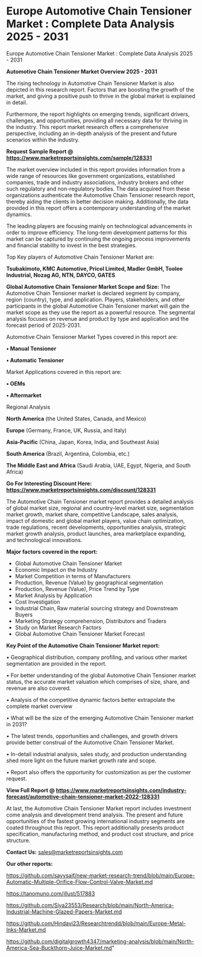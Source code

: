 # Europe Automotive Chain Tensioner Market : Complete Data Analysis 2025 - 2031
Europe Automotive Chain Tensioner Market : Complete Data Analysis 2025 - 2031

<Strong> Automotive Chain Tensioner Market Overview 2025 - 2031</strong>

The rising technology in Automotive Chain Tensioner Market is also depicted in this research report. Factors that are boosting the growth of the market, and giving a positive push to thrive in the global market is explained in detail.

Furthermore, the report highlights on emerging trends, significant drivers, challenges, and opportunities, providing all necessary data for thriving in the industry. This report market research offers a comprehensive perspective, including an in-depth analysis of the present and future scenarios within the industry.

<strong>Request Sample Report @ <a href=https://www.marketreportsinsights.com/sample/128331>https://www.marketreportsinsights.com/sample/128331</a></strong>

The market overview included in this report provides information from a wide range of resources like government organizations, established companies, trade and industry associations, industry brokers and other such regulatory and non-regulatory bodies. The data acquired from these organizations authenticate the Automotive Chain Tensioner research report, thereby aiding the clients in better decision making. Additionally, the data provided in this report offers a contemporary understanding of the market dynamics.

The leading players are focusing mainly on technological advancements in order to improve efficiency. The long-term development patterns for this market can be captured by continuing the ongoing process improvements and financial stability to invest in the best strategies.

Top Key players of Automotive Chain Tensioner Market are:

<strong>Tsubakimoto, KMC Automotive, Pricol Limited, Madler GmbH, Toolee Industrial, Nozag AG, NTN, DAYCO, GATES</strong>

<strong><b>Global Automotive Chain Tensioner Market Scope and Size:</b></strong>
The Automotive Chain Tensioner market is declared segment by company, region (country), type, and application. Players, stakeholders, and other participants in the global Automotive Chain Tensioner market will gain the market scope as they use the report as a powerful resource. The segmental analysis focuses on revenue and product by type and application and the forecast period of 2025-2031.

Automotive Chain Tensioner Market Types covered in this report are:

<strong>• Manual Tensioner

• Automatic Tensioner</strong>

Market Applications covered in this report are:

<strong>• OEMs

• Aftermarket</strong> 

Regional Analysis

<strong>North America</strong> (the United States, Canada, and Mexico)

<strong>Europe</strong> (Germany, France, UK, Russia, and Italy)

<strong>Asia-Pacific</strong> (China, Japan, Korea, India, and Southeast Asia)

<strong>South America</strong> (Brazil, Argentina, Colombia, etc.)

<strong>The Middle East and Africa</strong> (Saudi Arabia, UAE, Egypt, Nigeria, and South Africa)

<strong>Go For Interesting Discount Here: <a href=https://www.marketreportsinsights.com/discount/128331>https://www.marketreportsinsights.com/discount/128331</a></strong>

The Automotive Chain Tensioner market report provides a detailed analysis of global market size, regional and country-level market size, segmentation market growth, market share, competitive Landscape, sales analysis, impact of domestic and global market players, value chain optimization, trade regulations, recent developments, opportunities analysis, strategic market growth analysis, product launches, area marketplace expanding, and technological innovations.

<strong><b>Major factors covered in the report:</b></strong>
<ul>
  <li>Global Automotive Chain Tensioner Market </li>
  <li>Economic Impact on the Industry</li>
  <li>Market Competition in terms of Manufacturers</li>
  <li>Production, Revenue (Value) by geographical segmentation</li>
  <li>Production, Revenue (Value), Price Trend by Type</li>
  <li>Market Analysis by Application</li>
  <li>Cost Investigation</li>
  <li>Industrial Chain, Raw material sourcing strategy and Downstream Buyers</li>
  <li>Marketing Strategy comprehension, Distributors and Traders</li>
  <li>Study on Market Research Factors</li>
  <li>Global Automotive Chain Tensioner Market Forecast</li>
</ul>

<strong><b>Key Point of the Automotive Chain Tensioner Market report:</b></strong>

• Geographical distribution, company profiling, and various other market segmentation are provided in the report.

• For better understanding of the global Automotive Chain Tensioner market status, the accurate market valuation which comprises of size, share, and revenue are also covered.

• Analysis of the competitive dynamic factors better extrapolate the complete market overview

• What will be the size of the emerging Automotive Chain Tensioner market in 2031?

• The latest trends, opportunities and challenges, and growth drivers provide better construal of the Automotive Chain Tensioner Market.

• In-detail industrial analysis, sales study, and production understanding shed more light on the future market growth rate and scope.

• Report also offers the opportunity for customization as per the customer request.

<strong><b>View Full Report @ <a href=https://www.marketreportsinsights.com/industry-forecast/automotive-chain-tensioner-market-2022-128331>https://www.marketreportsinsights.com/industry-forecast/automotive-chain-tensioner-market-2022-128331</a></b></strong>


At last, the Automotive Chain Tensioner Market report includes investment come analysis and development trend analysis. The present and future opportunities of the fastest growing international industry segments are coated throughout this report. This report additionally presents product specification, manufacturing method, and product cost structure, and price structure.

<strong>Contact Us:</strong>
sales@marketreportsinsights.com

<strong>Our other reports:</strong>

<a href=https://github.com/sayysaif/new-market-research-trend/blob/main/Europe-Automatic-Multiple-Orifice-Flow-Control-Valve-Market.md>https://github.com/sayysaif/new-market-research-trend/blob/main/Europe-Automatic-Multiple-Orifice-Flow-Control-Valve-Market.md</a>

<a href=https://tanomuno.com/illust/517883>https://tanomuno.com/illust/517883</a>

<a href=https://github.com/Siya23553/Research/blob/main/North-America-Industrial-Machine-Glazed-Papers-Market.md>https://github.com/Siya23553/Research/blob/main/North-America-Industrial-Machine-Glazed-Papers-Market.md</a>

<a href=https://github.com/Hindavi23/Researchtrendd/blob/main/Europe-Metal-Inks-Market.md>https://github.com/Hindavi23/Researchtrendd/blob/main/Europe-Metal-Inks-Market.md</a>

<a href=https://github.com/digitalgrowth4347/marketing-analysis/blob/main/North-America-Sea-Buckthorn-Juice-Market.md>https://github.com/digitalgrowth4347/marketing-analysis/blob/main/North-America-Sea-Buckthorn-Juice-Market.md</a>"
